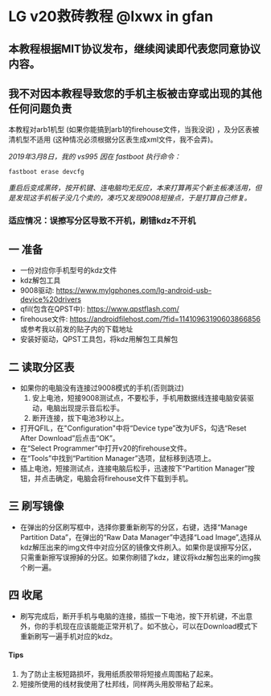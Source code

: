 # LG v20救砖教程 @lxwx in gfan

## 本教程根据MIT协议发布，继续阅读即代表您同意协议内容。
## **我不对因本教程导致您的手机主板被击穿或出现的其他任何问题负责**
本教程对arb1机型 (如果你能搞到arb1的firehouse文件，当我没说) ，及分区表被清机型不适用 (这种情况必须根据分区表生成xml文件，我不会弄)。

*2019年3月8日，我的 vs995 因在 fastboot 执行命令：*

    fastboot erase devcfg

*重启后变成黑砖，按开机键、连电脑均无反应，本来打算再买个新主板凑活用，但是发现这手机板子没几个卖的，凑巧又发现9008短接点，于是打算自己修复。*
### 适应情况：误擦写分区导致不开机，刷错kdz不开机
## 一  准备
* 一份对应你手机型号的kdz文件
* kdz解包工具
* 9008驱动: <a href>https://www.mylgphones.com/lg-android-usb-device%20drivers</a>
* qfil(包含在QPST中): <a href>https://www.qpstflash.com/</a>
* firehouse文件: <a href>https://androidfilehost.com/?fid=11410963190603866856</a>  或参考我以前发的贴子内的下载地址
* 安装好驱动，QPST工具包，将kdz用解包工具解包
    
## 二  读取分区表
* 如果你的电脑没有连接过9008模式的手机(否则跳过)
    1. 安上电池，短接9008测试点，不要松手，手机用数据线连接电脑安装驱动，电脑出现提示音后松手。
    2. 断开连接，拔下电池3秒以上。
* 打开QFIL，在"Configuration"中将“Device type”改为UFS，勾选“Reset After Download”后点击“OK”。
* 在“Select Programmer”中打开v20的firehouse文件。
* 在“Tools”中找到“Partition Manager”选项，鼠标移到选项上。
* 插上电池，短接测试点，连接电脑后松手，迅速按下“Partition Manager”按钮，并点击确定，电脑会将firehouse文件下载到手机。
## 三  刷写镜像 
* 在弹出的分区刷写框中，选择你要重新刷写的分区，右键，选择“Manage Partition Data”，在弹出的“Raw Data Manager”中选择“Load Image”,选择从kdz解压出来的img文件中对应分区的镜像文件刷入。如果你是误擦写分区，只需重新擦写误擦掉的分区。如果你刷错了kdz，建议将kdz解包出来的img挨个刷一遍。
## 四  收尾
* 刷写完成后，断开手机与电脑的连接，插拔一下电池，按下开机键，不出意外，你的手机现在应该能能正常开机了。如不放心，可以在Download模式下重新刷写一遍手机对应的kdz。
#### Tips
1. 为了防止主板短路损坏，我用纸质胶带将短接点周围粘了起来。
1. 短接所使用的线材我使用了杜邦线，同样两头用胶带粘了起来。
